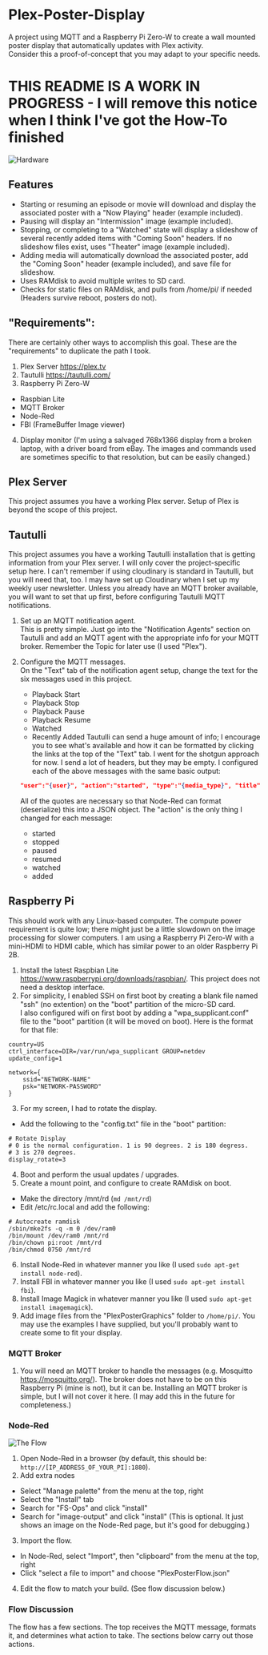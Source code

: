 # Plex-Poster-Display
A project using MQTT and a Raspberry Pi Zero-W to create a wall mounted poster display that automatically updates with Plex activity.  
Consider this a proof-of-concept that you may adapt to your specific needs.

# THIS README IS A WORK IN PROGRESS - I will remove this notice when I think I've got the How-To finished

![Hardware](Readme-Images/PosterHardware.jpg "The Hardware")
## Features
- Starting or resuming an episode or movie will download and display the associated poster with a "Now Playing" header (example included).
- Pausing will display an "Intermission" image (example included).
- Stopping, or completing to a "Watched" state will display a slideshow of several recently added items with "Coming Soon" headers.  If no slideshow files exist, uses "Theater" image (example included).
- Adding media will automatically download the associated poster, add the "Coming Soon" header (example included), and save file for slideshow.
- Uses RAMdisk to avoid multiple writes to SD card.
- Checks for static files on RAMdisk, and pulls from /home/pi/ if needed (Headers survive reboot, posters do not).

## "Requirements":
There are certainly other ways to accomplish this goal.  These are the "requirements" to duplicate the path I took.
1. Plex Server    <https://plex.tv>
2. Tautulli       <https://tautulli.com/>
3. Raspberry Pi Zero-W
- Raspbian Lite
- MQTT Broker   
- Node-Red
- FBI (FrameBuffer Image viewer)
4. Display monitor (I'm using a salvaged 768x1366 display from a broken laptop, with a driver board from eBay. The images and commands used are sometimes specific to that resolution, but can be easily changed.)

## Plex Server
This project assumes you have a working Plex server.  Setup of Plex is beyond the scope of this project.

## Tautulli
This project assumes you have a working Tautulli installation that is getting information from your Plex server.  I will only cover the project-specific setup here.  I can't remember if using cloudinary is standard in Tautulli, but you will need that, too.  I may have set up Cloudinary when I set up my weekly user newsletter.
Unless you already have an MQTT broker available, you will want to set that up first, before configuring Tautulli MQTT notifications.

1. Set up an MQTT notification agent.  
   This is pretty simple.  Just go into the "Notification Agents" section on Tautulli and add an MQTT agent with the appropriate info for your MQTT broker.  Remember the Topic for later use (I used "Plex").
   
2. Configure the MQTT messages.  
   On the "Text" tab of the notification agent setup, change the text for the six messages used in this project.
   - Playback Start
   - Playback Stop
   - Playback Pause
   - Playback Resume
   - Watched
   - Recently Added
   Tautulli can send a huge amount of info; I encourage you to see what's available and how it can be formatted by clicking the links at the top of the "Text" tab. I went for the shotgun approach for now.  I send a lot of headers, but they may be empty.
   I configured each of the above messages with the same basic output:
   ```JSON
   "user":"{user}", "action":"started", "type":"{media_type}", "title":"{title}", "episode":"S{season_num00}E{episode_num00}", "year":"{year}", "poster_url":"{poster_url}"
   ```
   All of the quotes are necessary so that Node-Red can format (deserialize) this into a JSON object.  The "action" is the only thing I changed for each message:
   * started
   * stopped
   * paused
   * resumed
   * watched
   * added

## Raspberry Pi
   This should work with any Linux-based computer.  The compute power requirement is quite low; there might just be a little slowdown on the image processing for slower computers.  I am using a Raspberry Pi Zero-W with a mini-HDMI to HDMI cable, which has similar power to an older Raspberry Pi 2B.
   
1. Install the latest Raspbian Lite <https://www.raspberrypi.org/downloads/raspbian/>.  This project does not need a desktop interface.
2. For simplicity, I enabled SSH on first boot by creating a blank file named "ssh" (no extention) on the "boot" partition of the micro-SD card.  
I also configured wifi on first boot by adding a "wpa_supplicant.conf" file to the "boot" partition (it will be moved on boot).  Here is the format for that file:  
```
country=US
ctrl_interface=DIR=/var/run/wpa_supplicant GROUP=netdev
update_config=1

network={
    ssid="NETWORK-NAME"
    psk="NETWORK-PASSWORD"
}
```
3. For my screen, I had to rotate the display.  
* Add the following to the "config.txt" file in the "boot" partition:  
```
# Rotate Display
# 0 is the normal configuration. 1 is 90 degrees. 2 is 180 degress. 
# 3 is 270 degrees.
display_rotate=3
```
4. Boot and perform the usual updates / upgrades.
5. Create a mount point, and configure to create RAMdisk on boot.
* Make the directory /mnt/rd (`md /mnt/rd`)
* Edit /etc/rc.local and add the following:  
```
# Autocreate ramdisk
/sbin/mke2fs -q -m 0 /dev/ram0
/bin/mount /dev/ram0 /mnt/rd
/bin/chown pi:root /mnt/rd
/bin/chmod 0750 /mnt/rd
```
6. Install Node-Red in whatever manner you like (I used `sudo apt-get install node-red`).
7. Install FBI in whatever manner you like (I used `sudo apt-get install fbi`).
8. Install Image Magick in whatever manner you like (I used `sudo apt-get install imagemagick`).
9. Add image files from the "PlexPosterGraphics" folder to `/home/pi/`.  You may use the examples I have supplied, but you'll probably want to create some to fit your display.
   
### MQTT Broker
1. You will need an MQTT broker to handle the messages (e.g. Mosquitto <https://mosquitto.org/>).  The broker does not have to be on this Raspberry Pi (mine is not), but it can be.  Installing an MQTT broker is simple, but I will not cover it here.  (I may add this in the future for completeness.)

### Node-Red
![The Flow](Readme-Images/Node-Red_Plex_Poster.PNG "The Flow")

1. Open Node-Red in a browser (by default, this should be: `http://[IP_ADDRESS_OF_YOUR_PI]:1880`).
2. Add extra nodes
* Select "Manage palette" from the menu at the top, right
* Select the "Install" tab
* Search for "FS-Ops" and click "install"
* Search for "image-output" and click "install" (This is optional. It just shows an image on the Node-Red page, but it's good for debugging.)
3. Import the flow.
* In Node-Red, select "Import", then "clipboard" from the menu at the top, right
* Click "select a file to import" and choose "PlexPosterFlow.json"
4. Edit the flow to match your build. (See flow discussion below.)

### Flow Discussion
The flow has a few sections.  The top receives the MQTT message, formats it, and determines what action to take.  The sections below carry out those actions.



